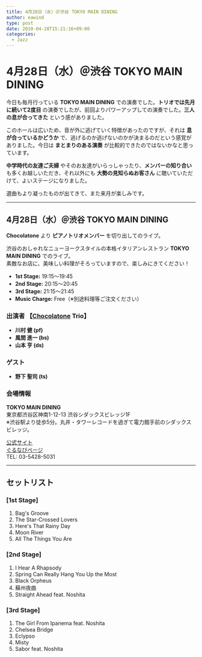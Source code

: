 ```yaml
---
title: 4月28日（水）＠渋谷 TOKYO MAIN DINING
author: eawind
type: post
date: 2010-04-28T15:21:16+09:00
categories:
  - Jazz
---
```

# 4月28日（水）＠渋谷 TOKYO MAIN DINING

今日も毎月行っている **TOKYO MAIN DINING** での演奏でした。**トリオでは先月に続いて2度目** の演奏でしたが、前回よりパワーアップしての演奏でした。**三人の息が合ってきた** という感がありました。

このホールは広いため、音が外に逃げていく特徴があったのですが、それは **息が合っているかどうか** で、逃げるのか逃げないのかが決まるのだという感覚がありました。今日は **まとまりのある演奏** が比較的できたのではないかなと思っています。

**中学時代の友達ご夫婦** やそのお友達がいらっしゃったり、**メンバーの知り合い** も多くお越しいただき、それ以外にも **大勢の見知らぬお客さん** に聴いていただけて、よいステージになりました。

選曲もより凝ったものが出てきて、また来月が楽しみです。

---

## 4月28日（水）＠渋谷 TOKYO MAIN DINING

**Chocolatone** より **ピアノトリオメンバー** を切り出してのライブ。

渋谷のおしゃれなニューヨークスタイルの本格イタリアンレストラン **TOKYO MAIN DINING** でのライブ。  
素敵なお店に、美味しい料理がそろっていますので、楽しみにきてください！

- **1st Stage:** 19:15〜19:45  
- **2nd Stage:** 20:15〜20:45  
- **3rd Stage:** 21:15〜21:45  
- **Music Charge:** Free（※別途料理等ご注文ください）

### 出演者 【[Chocolatone](http://www.eawind.net/?page_id=930) Trio】
- **川村 健 (pf)**  
- **風間 進一 (bs)**  
- **山本 亨 (ds)**  

### ゲスト  
- **野下 聖司 (ts)**  

### 会場情報
**TOKYO MAIN DINING**  
東京都渋谷区神南1-12-13 渋谷シダックスビレッジ1F  
※渋谷駅より徒歩5分。丸井・タワーレコードを過ぎて電力館手前のシダックスビレッジ。  

[公式サイト](http://www.shidax.co.jp/tmd/)  
[ぐるなびページ](http://r.gnavi.co.jp/g066204/)  
TEL: 03-5428-5031  

---

## セットリスト

### [1st Stage]
1. Bag's Groove  
2. The Star-Crossed Lovers  
3. Here's That Rainy Day  
4. Moon River  
5. All The Things You Are  

### [2nd Stage]
1. I Hear A Rhapsody  
2. Spring Can Really Hang You Up the Most  
3. Black Orpheus  
4. 蘇州夜曲  
5. Straight Ahead feat. Noshita  

### [3rd Stage]
1. The Girl From Ipanema feat. Noshita  
2. Chelsea Bridge  
3. Eclypso  
4. Misty  
5. Sabor feat. Noshita  
